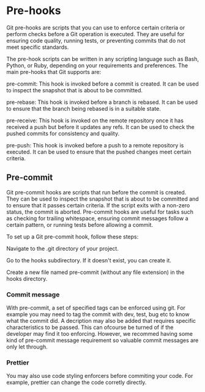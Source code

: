 # Pre-hooks
Git pre-hooks are scripts that you can use to enforce certain criteria or perform checks before a Git operation is executed. They are useful for ensuring code quality, running tests, or preventing commits that do not meet specific standards.

The pre-hook scripts can be written in any scripting language such as Bash, Python, or Ruby, depending on your requirements and preferences. The main pre-hooks that Git supports are:

pre-commit: This hook is invoked before a commit is created. It can be used to inspect the snapshot that is about to be committed.

pre-rebase: This hook is invoked before a branch is rebased. It can be used to ensure that the branch being rebased is in a suitable state.

pre-receive: This hook is invoked on the remote repository once it has received a push but before it updates any refs. It can be used to check the pushed commits for consistency and quality.

pre-push: This hook is invoked before a push to a remote repository is executed. It can be used to ensure that the pushed changes meet certain criteria.


## Pre-commit
Git pre-commit hooks are scripts that run before the commit is created. They can be used to inspect the snapshot that is about to be committed and to ensure that it passes certain criteria.
If the script exits with a non-zero status, the commit is aborted. Pre-commit hooks are useful for tasks such as checking for trailing whitespace, ensuring commit messages follow a certain 
pattern, or running tests before allowing a commit.

To set up a Git pre-commit hook, follow these steps:

Navigate to the .git directory of your project.

Go to the hooks subdirectory. If it doesn't exist, you can create it.

Create a new file named pre-commit (without any file extension) in the hooks directory.

### Commit message
With pre-commit, a set of specified tags can be enforced using git. For example you may need to tag the commit with dev, test, bug etc to know what the commit did. A decription may also be added that requires specific characteristics to be passed.
This can ofcourse be turned of if the developer may find it too enforcing. However, we recommed having some kind of pre-commit message requirement so valuable commit messages are only let through.

### Prettier
You may also use code styling enforcers before commiting your code. For example, prettier can change the code corretly directly.